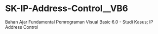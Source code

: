 # SK-IP-Address-Control__VB6
Bahan Ajar Fundamental Pemrograman Visual Basic 6.0 - Studi Kasus; IP Address Control
